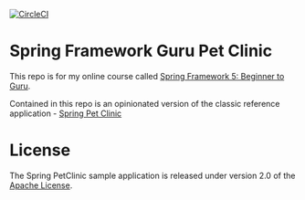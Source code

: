 [![CircleCI](https://dl.circleci.com/status-badge/img/gh/zainhabib/sfg-pet-clinic/tree/main.svg?style=svg)](https://dl.circleci.com/status-badge/redirect/gh/zainhabib/sfg-pet-clinic/tree/main)
# Spring Framework Guru Pet Clinic

This repo is for my online course called [Spring Framework 5: Beginner to Guru](https://www.udemy.com/spring-framework-5-beginner-to-guru/?couponCode=GITHUB_SFGPETCLINIC).

Contained in this repo is an opinionated version of the classic reference application - [Spring Pet Clinic](https://github.com/spring-projects/spring-petclinic)



# License

The Spring PetClinic sample application is released under version 2.0 of the [Apache License](http://www.apache.org/licenses/LICENSE-2.0).
